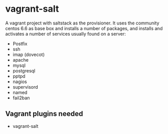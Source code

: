 # vagrant-salt
A vagrant project with saltstack as the provisioner. It uses the community centos 6.6 as base box
and installs a number of packages, and installs and activates a number of services usually found on a server:
* Postfix
* ssh
* imap (dovecot)
* apache
* mysql
* postgresql
* pptpd
* nagios
* supervisord
* named
* fail2ban

## Vagrant plugins needed
* vagrant-salt
